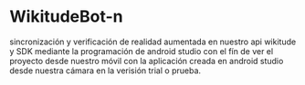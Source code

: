 # WikitudeBot-n
sincronización y verificación de realidad aumentada en nuestro api wikitude y SDK mediante la programación de android studio con el fín de ver el proyecto desde nuestro móvil con la aplicación creada en android studio desde nuestra cámara en la verisión trial o prueba.

